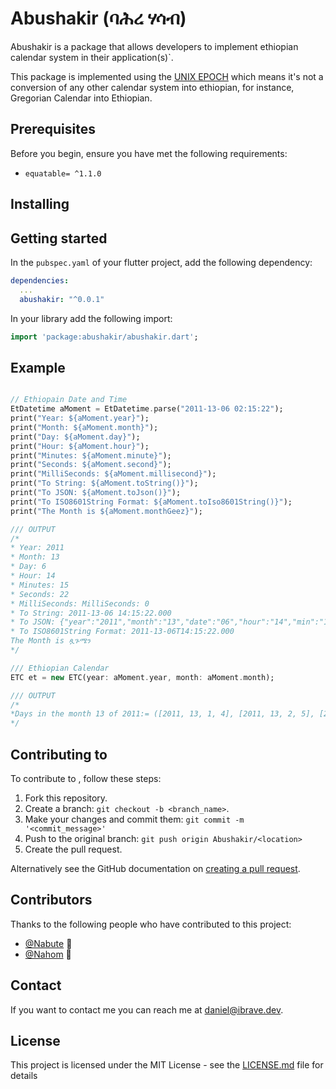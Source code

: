 # Abushakir (ባሕረ ሃሳብ)

<!--- These are examples. See https://shields.io for others or to customize this set of shields. You might want to include dependencies, project status and licence info here --->
<!---![GitHub repo size](https://img.shields.io/github/repo-size/Nabute/Abushakir)--->
<!---![GitHub contributors](https://img.shields.io/github/contributors/Nabute/Abushakir)--->
<!---![GitHub stars](https://img.shields.io/github/stars/Nabute/Abushakir?style=social)--->
<!---![GitHub forks](https://img.shields.io/github/forks/Nabute/Abushakir?style=social)--->
<!---![Twitter Follow](https://img.shields.io/twitter/follow/danny_nigusse?style=social)--->

Abushakir is a package that allows developers to implement ethiopian calendar system in their application(s)`.

This package is implemented using the [UNIX EPOCH](https://en.wikipedia.org/wiki/Unix_time) which means it's not a conversion of any other calendar system into
ethiopian, for instance, Gregorian Calendar into Ethiopian.

## Prerequisites

Before you begin, ensure you have met the following requirements:
<!--- These are just example requirements. Add, duplicate or remove as required --->
* ```equatable= ^1.1.0```

## Installing <Abushakir>

## Getting started

In the `pubspec.yaml` of your flutter project, add the following dependency:

```yaml
dependencies:
  ...
  abushakir: "^0.0.1"
```

In your library add the following import:

```dart
import 'package:abushakir/abushakir.dart';
```
## Example

```dart

// Ethiopain Date and Time
EtDatetime aMoment = EtDatetime.parse("2011-13-06 02:15:22");
print("Year: ${aMoment.year}");
print("Month: ${aMoment.month}");
print("Day: ${aMoment.day}");
print("Hour: ${aMoment.hour}");
print("Minutes: ${aMoment.minute}");
print("Seconds: ${aMoment.second}");
print("MilliSeconds: ${aMoment.millisecond}");
print("To String: ${aMoment.toString()}");
print("To JSON: ${aMoment.toJson()}");
print("To ISO8601String Format: ${aMoment.toIso8601String()}");
print("The Month is ${aMoment.monthGeez}");

/// OUTPUT
/*
* Year: 2011
* Month: 13
* Day: 6
* Hour: 14
* Minutes: 15
* Seconds: 22
* MilliSeconds: MilliSeconds: 0
* To String: 2011-13-06 14:15:22.000
* To JSON: {"year":"2011","month":"13","date":"06","hour":"14","min":"15","sec":"22","ms":"000"}
* To ISO8601String Format: 2011-13-06T14:15:22.000
The Month is ጷጉሜን
*/

/// Ethiopian Calendar
ETC et = new ETC(year: aMoment.year, month: aMoment.month);

/// OUTPUT
/*
*Days in the month 13 of 2011:= ([2011, 13, 1, 4], [2011, 13, 2, 5], [2011, 13, 3, 6], ..., [2011, 13, 5, 1], [2011, 13, 6, 2])
*/
```

<!---Add run commands and examples you think users will find useful. Provide an options reference for bonus points!--->

## Contributing to <Abushakir>
<!--- If your README is long or you have some specific process or steps you want contributors to follow, consider creating a separate CONTRIBUTING.md file--->
To contribute to <Abushakir>, follow these steps:

1. Fork this repository.
2. Create a branch: `git checkout -b <branch_name>`.
3. Make your changes and commit them: `git commit -m '<commit_message>'`
4. Push to the original branch: `git push origin Abushakir/<location>`
5. Create the pull request.

Alternatively see the GitHub documentation on [creating a pull request](https://help.github.com/en/github/collaborating-with-issues-and-pull-requests/creating-a-pull-request).

## Contributors

Thanks to the following people who have contributed to this project:

* [@Nabute](https://github.com/Nabute) 📖
* [@Nahom](https://github.com/icnahom) 🐛

<!---You might want to consider using something like the [All Contributors](https://github.com/all-contributors/all-contributors) specification and its [emoji key](https://allcontributors.org/docs/en/emoji-key).--->

## Contact

If you want to contact me you can reach me at <daniel@ibrave.dev>.

## License
<!--- If you're not sure which open license to use see https://choosealicense.com/--->

This project is licensed under the MIT License - see the [LICENSE.md](LICENSE) file for details

